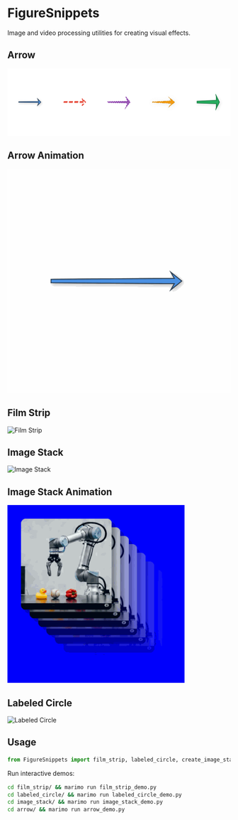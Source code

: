 # FigureSnippets

Image and video processing utilities for creating visual effects.

## Arrow

![Arrow](assets/arrow_demo.png)

## Arrow Animation

![Arrow Animation](assets/arrow_animation.gif)

## Film Strip

![Film Strip](assets/film_strip_demo.png)

## Image Stack

![Image Stack](assets/image_stack_demo.png)

## Image Stack Animation

![Image Stack Animation](assets/image_stack_animation.gif)

## Labeled Circle

![Labeled Circle](assets/labeled_circle_demo.png)

## Usage

```python
from FigureSnippets import film_strip, labeled_circle, create_image_stack, skia_draw_arrow
```

Run interactive demos:
```bash
cd film_strip/ && marimo run film_strip_demo.py
cd labeled_circle/ && marimo run labeled_circle_demo.py
cd image_stack/ && marimo run image_stack_demo.py
cd arrow/ && marimo run arrow_demo.py
```